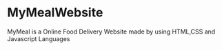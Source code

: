 # MyMealWebsite
MyMeal is a Online Food Delivery Website made by using HTML,CSS and Javascript Languages
